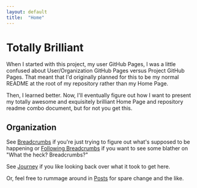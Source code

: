 ```yaml
---
layout: default
title:  "Home"
---
```


# Totally Brilliant
When I started with this project, my user GitHub Pages, I was a little confused about User/Organization GitHub Pages versus Project GitHub Pages. That meant that I'd originally planned for this to be my normal README at the root of my repository rather than my Home Page.  

Then, I learned better. Now, I'll eventually figure out how I want to present my totally awesome and exquisitely brilliant Home Page and repository readme combo document, but for not you get this.

## Organization
See [Breadcrumbs](/breadcrumbs/) if you're just trying to figure out what's supposed to be happening or [Following Breadcrumbs](following-breadcrumbs) if you want to see some blather on "What the heck? Breadcrumbs?"  

See [Journey](/breadcrumbs/journey.html) if you like looking back over what it took to get here.  

Or, feel free to rummage around in [Posts](/posts/) for spare change and the like.
